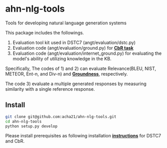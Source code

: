 # ahn-nlg-tools
Tools for developing natural language generation systems

This package includes the followings.
 1) Evaluation tool kit used in DSTC7 (angt/evaluation/dstc.py)
 2) Evaluation code (angt/evaluation/ground.py) for [**CbR task**](https://arxiv.org/pdf/1906.02738.pdf)
 3) Evaluation code (angt/evaluation/internet_ground.py) for evaluating the model's ability of utilizing knowledge in the KB. 

Specifically, 
The codes of 1) and 2) can evaluate Relevance(BLEU, NIST, METEOR, Ent-n, and Div-n) and [**Groundness**](https://arxiv.org/pdf/1906.02738.pdf), respectively.

The code 3) evaluate a multiple generated responses by measuring similarity with a single reference response.  
 
## Install

```bash
git clone git@github.com:acha21/ahn-nlg-tools.git
cd ahn-nlg-tools
python setup.py develop
```
Please install prerequisites as following installation [**instructions**](angt/README.md) for DSTC7 and CbR.
